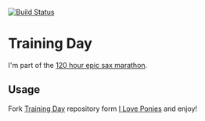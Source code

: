 [![Build Status](https://travis-ci.org/eloipoch/training-day.svg)](https://travis-ci.org/eloipoch/training-day)

# Training Day

I'm part of the [120 hour epic sax marathon](http://iloveponies.github.com/120-hour-epic-sax-marathon/).


## Usage

Fork [Training Day](https://github.com/iloveponies/training-day) repository form [I Love Ponies](https://github.com/iloveponies) and enjoy!
